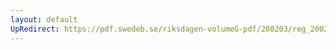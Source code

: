 ```yaml
---
layout: default
UpRedirect: https://pdf.swedeb.se/riksdagen-volumeG-pdf/200203/reg_200203/reg_200203_0168.pdf
---
```

